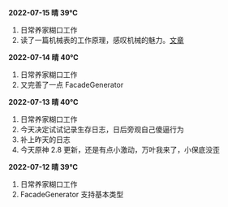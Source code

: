 





**2022-07-15 晴 39℃**

1. 日常养家糊口工作
2. 读了一篇机械表的工作原理，感叹机械的魅力。[文章](https://ciechanow.ski/mechanical-watch/#motion-works)


**2022-07-14 晴 40℃**

1. 日常养家糊口工作
2. 又完善了一点 FacadeGenerator

**2022-07-13 晴 40℃**

1. 日常养家糊口工作
1. 今天决定试试记录生存日志，日后旁观自己傻逼行为
2. 补上昨天的日志
3. 今天原神 2.8 更新，还是有点小激动，万叶我来了，小保底没歪

**2022-07-12 晴 39℃**

1. 日常养家糊口工作
2. FacadeGenerator 支持基本类型
